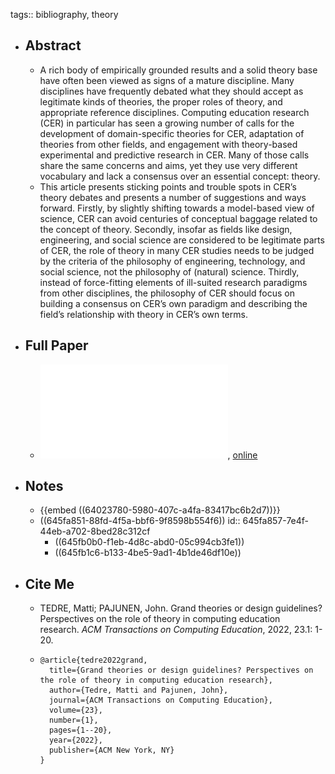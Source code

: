 tags:: bibliography, theory

- ## Abstract
	- A rich body of empirically grounded results and a solid theory base have often been viewed as signs of a mature discipline. Many disciplines have frequently debated what they should accept as legitimate kinds of theories, the proper roles of theory, and appropriate reference disciplines. Computing education research (CER) in particular has seen a growing number of calls for the development of domain-specific theories for CER, adaptation of theories from other fields, and engagement with theory-based experimental and predictive research in CER. Many of those calls share the same concerns and aims, yet they use very different vocabulary and lack a consensus over an essential concept: theory.
	- This article presents sticking points and trouble spots in CER’s theory debates and presents a number of suggestions and ways forward. Firstly, by slightly shifting towards a model-based view of science, CER can avoid centuries of conceptual baggage related to the concept of theory. Secondly, insofar as fields like design, engineering, and social science are considered to be legitimate parts of CER, the role of theory in many CER studies needs to be judged by the criteria of the philosophy of engineering, technology, and social science, not the philosophy of (natural) science. Thirdly, instead of force-fitting elements of ill-suited research paradigms from other disciplines, the philosophy of CER should focus on building a consensus on CER’s own paradigm and describing the field’s relationship with theory in CER’s own terms.
- ## Full Paper
	- ![local copy](../assets/the-paper_1677322253134_0.pdf), [online](https://dl.acm.org/doi/pdf/10.1145/3487049)
- ## Notes
	- {{embed ((64023780-5980-407c-a4fa-83417bc6b2d7))}}
	- ((645fa851-88fd-4f5a-bbf6-9f8598b554f6))
	  id:: 645fa857-7e4f-44eb-a702-8bed28c312cf
		- ((645fb0b0-f1eb-4d8c-abd0-05c994cb3fe1))
		- ((645fb1c6-b133-4be5-9ad1-4b1de46df10e))
- ## Cite Me
	- TEDRE, Matti; PAJUNEN, John. Grand theories or design guidelines? Perspectives on the role of theory in computing education research. *ACM Transactions on Computing Education*, 2022, 23.1: 1-20.
	- ```
	  @article{tedre2022grand,
	    title={Grand theories or design guidelines? Perspectives on the role of theory in computing education research},
	    author={Tedre, Matti and Pajunen, John},
	    journal={ACM Transactions on Computing Education},
	    volume={23},
	    number={1},
	    pages={1--20},
	    year={2022},
	    publisher={ACM New York, NY}
	  }
	  ```